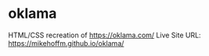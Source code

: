 # oklama
HTML/CSS recreation of https://oklama.com/
Live Site URL: https://mikehoffm.github.io/oklama/

